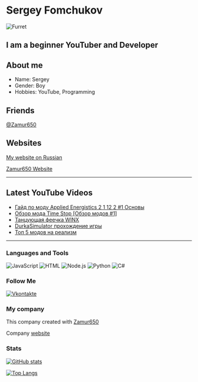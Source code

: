 # Sergey Fomchukov

![Furret](https://raw.githubusercontent.com/Zamur650/Zamur650/main/furret.gif)

## I am a beginner YouTuber and Developer

## About me

* Name: Sergey
* Gender: Boy
* Hobbies: YouTube, Programming

## Friends
[@Zamur650](github.com/Zamur650)

## Websites
[My website on Russian](https://Bananchik204.github.io/)

[Zamur650 Website](https://Zamur650.github.io/)

---
## Latest YouTube Videos

<!-- YOUTUBE:START -->
- [Гайд по моду Applied Energistics 2 1 12 2 #1 Основы](https://www.youtube.com/watch?v=snYnnRG1SUI)
- [Обзор мода Time Stop [Обзор модов #1]](https://www.youtube.com/watch?v=EUUW69tmhbk)
- [Танцующая феечка WINX](https://www.youtube.com/watch?v=La3znmp7UdE)
- [DurkaSimulator прохождение игры](https://www.youtube.com/watch?v=vGQp7NfP7u4)
- [Топ 5 модов на реализм](https://www.youtube.com/watch?v=WUh6m8_I074)
<!-- YOUTUBE:END -->
---

 ### Languages and Tools
![JavaScript](https://img.shields.io/badge/-JavaScript-090909?style=for-the-badge&logo=JavaScript)
![HTML](https://img.shields.io/badge/-HTML5-e05d3a?style=for-the-badge&logo=html5&logoColor=FFFFFF)
![Node.js](https://img.shields.io/badge/-Node.js-7fbd42?style=for-the-badge&logo=Node.js&logoColor=FFFFFF)
![Python](https://img.shields.io/badge/-Python-E9D54D?style=for-the-badge&logo=Python)
![C#](https://img.shields.io/badge/-C%23-E9D54D?style=for-the-badge&logo=C%23)

### Follow Me
[![Vkontakte](https://img.shields.io/badge/-Vkontakte-4F7DB3?style=for-the-badge&logo=Vk&logoColor=FFFFFF)](https://vk.com/sfomchukov)

### My company
This company created with [Zamur650](https://github.com/Zamur650)

Company [website](https://korovskaya-enterteiment.github.io)

### Stats
[![GitHub stats](https://github-readme-stats.vercel.app/api?username=Bananchik204&show_icons=true)](https://github.com/anuraghazra/github-readme-stats)

[![Top Langs](https://github-readme-stats.vercel.app/api/top-langs/?username=Bananchik204)](https://github.com/anuraghazra/github-readme-stats)

